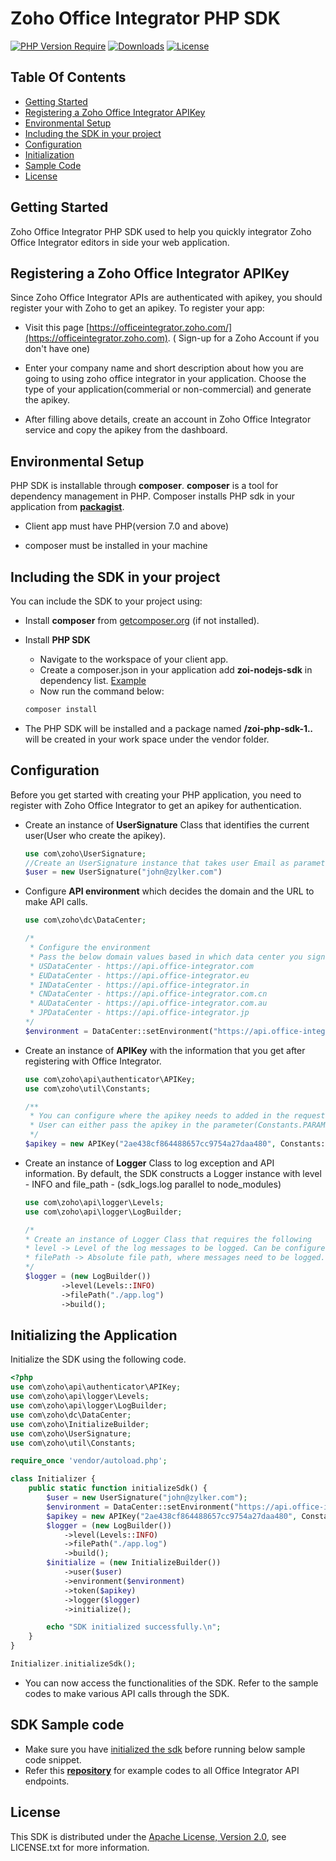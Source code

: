 # Zoho Office Integrator PHP SDK

[![PHP Version Require](http://poser.pugx.org/officeintegrator/zoi-php-sdk/require/php)](https://packagist.org/packages/officeintegrator/zoi-php-sdk)
[![Downloads](https://poser.pugx.org/officeintegrator/zoi-php-sdk/d/total.svg)](https://packagist.org/packages/officeintegrator/zoi-php-sdk)
[![License](https://poser.pugx.org/officeintegrator/zoi-php-sdk/license.svg)](https://packagist.org/packages/officeintegrator/zoi-php-sdk)

## Table Of Contents

* [Getting Started](#getting-Started)
* [Registering a Zoho Office Integrator APIKey](#registering-a-zoho-office-integrator-apikey)
* [Environmental Setup](#environmental-setup)
* [Including the SDK in your project](#including-the-sdk-in-your-project)
* [Configuration](#configuration)
* [Initialization](#initializing-the-application)
* [Sample Code](#sdk-sample-code)
* [License](#license)

## Getting Started

Zoho Office Integrator PHP SDK used to help you quickly integrator Zoho Office Integrator editors in side your web application.

## Registering a Zoho Office Integrator APIKey

Since Zoho Office Integrator APIs are authenticated with apikey, you should register your with Zoho to get an apikey. To register your app:

- Visit this page [https://officeintegrator.zoho.com/](https://officeintegrator.zoho.com). ( Sign-up for a Zoho Account if you don't have one)

- Enter your company name and short description about how you are going to using zoho office integrator in your application. Choose the type of your application(commerial or non-commercial) and generate the apikey.

- After filling above details, create an account in Zoho Office Integrator service and copy the apikey from the dashboard.

## Environmental Setup

PHP SDK is installable through **composer**. **composer** is a tool for dependency management in PHP. Composer installs PHP sdk in your application from **[packagist](https://packagist.org/packages/officeintegrator/zoi-php-sdk)**.

- Client app must have PHP(version 7.0 and above)

- composer must be installed in your machine

## Including the SDK in your project

You can include the SDK to your project using:

- Install **composer** from [getcomposer.org](https://getcomposer.org/download/) (if not installed).

- Install **PHP SDK**
    - Navigate to the workspace of your client app.
    - Create a composer.json in your application add **zoi-nodejs-sdk** in dependency list. [Example](https://github.com/iampraba/zoi-php-sdk-examples/blob/main/composer.json)
    - Now run the command below:

    ```sh
    composer install
    ```
- The PHP SDK will be installed and a package named **/zoi-php-sdk-1.*.*** will be created in your work space under the vendor folder.


## Configuration

Before you get started with creating your PHP application, you need to register with Zoho Office Integrator to get an apikey for authentication. 

- Create an instance of **UserSignature** Class that identifies the current user(User who create the apikey).

    ```php
    use com\zoho\UserSignature;
    //Create an UserSignature instance that takes user Email as parameter
    $user = new UserSignature("john@zylker.com")
    ```

- Configure **API environment** which decides the domain and the URL to make API calls.

    ```php
    use com\zoho\dc\DataCenter;

    /*
     * Configure the environment
     * Pass the below domain values based in which data center you signup for apikey. 
     * USDataCenter - https://api.office-integrator.com
     * EUDataCenter - https://api.office-integrator.eu
     * INDataCenter - https://api.office-integrator.in
     * CNDataCenter - https://api.office-integrator.com.cn
     * AUDataCenter - https://api.office-integrator.com.au
     * JPDataCenter - https://api.office-integrator.jp
    */
    $environment = DataCenter::setEnvironment("https://api.office-integrator.com", null, null, null);
    ```

- Create an instance of **APIKey** with the information that you get after registering with Office Integrator.

    ```php
    use com\zoho\api\authenticator\APIKey;
    use com\zoho\util\Constants;

    /**
     * You can configure where the apikey needs to added in the request object.
     * User can either pass the apikey in the parameter(Constants.PARAMS) or (Constants.HEADERS)
     */
    $apikey = new APIKey("2ae438cf864488657cc9754a27daa480", Constants::PARAMS);
    ```

- Create an instance of **Logger** Class to log exception and API information. By default, the SDK constructs a Logger instance with level - INFO and file_path - (sdk_logs.log parallel to node_modules)

    ```php
    use com\zoho\api\logger\Levels;
    use com\zoho\api\logger\LogBuilder;

    /*
    * Create an instance of Logger Class that requires the following
    * level -> Level of the log messages to be logged. Can be configured by typing Levels "." and choose any level from the list displayed.
    * filePath -> Absolute file path, where messages need to be logged.
    */
    $logger = (new LogBuilder())
            ->level(Levels::INFO)
            ->filePath("./app.log")
            ->build();
    ```

## Initializing the Application

Initialize the SDK using the following code.

```php
<?php
use com\zoho\api\authenticator\APIKey;
use com\zoho\api\logger\Levels;
use com\zoho\api\logger\LogBuilder;
use com\zoho\dc\DataCenter;
use com\zoho\InitializeBuilder;
use com\zoho\UserSignature;
use com\zoho\util\Constants;

require_once 'vendor/autoload.php';

class Initializer {
    public static function initializeSdk() {
        $user = new UserSignature("john@zylker.com");
        $environment = DataCenter::setEnvironment("https://api.office-integrator.com", null, null, null);
        $apikey = new APIKey("2ae438cf864488657cc9754a27daa480", Constants::PARAMS);
        $logger = (new LogBuilder())
            ->level(Levels::INFO)
            ->filePath("./app.log")
            ->build();
        $initialize = (new InitializeBuilder())
            ->user($user)
            ->environment($environment)
            ->token($apikey)
            ->logger($logger)
            ->initialize();

        echo "SDK initialized successfully.\n";
    }
}

Initializer.initializeSdk();
```

- You can now access the functionalities of the SDK. Refer to the sample codes to make various API calls through the SDK.

## SDK Sample code

- Make sure you have [initialized the sdk](#initializing-the-application) before running below sample code snippet.
- Refer this **[repository](https://github.com/iampraba/zoi-php-sdk-examples)** for example codes to all Office Integrator API endpoints.

## License

This SDK is distributed under the [Apache License, Version 2.0](http://www.apache.org/licenses/LICENSE-2.0), see LICENSE.txt for more information.
